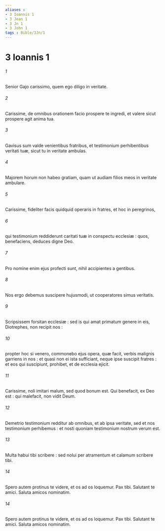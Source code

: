 ```yaml
---
aliases : 
- 3 Ioannis 1
- 3 Jean 1
- 3 Jn 1
- 3 John 1
tags : Bible/3Jn/1
---
```


# 3 Ioannis 1

###### 1
Senior Gajo carissimo, quem ego diligo in veritate.
###### 2
Carissime, de omnibus orationem facio prospere te ingredi, et valere sicut prospere agit anima tua.
###### 3
Gavisus sum valde venientibus fratribus, et testimonium perhibentibus veritati tuæ, sicut tu in veritate ambulas.
###### 4
Majorem horum non habeo gratiam, quam ut audiam filios meos in veritate ambulare.
###### 5
Carissime, fideliter facis quidquid operaris in fratres, et hoc in peregrinos,
###### 6
qui testimonium reddiderunt caritati tuæ in conspectu ecclesiæ : quos, benefaciens, deduces digne Deo.
###### 7
Pro nomine enim ejus profecti sunt, nihil accipientes a gentibus.
###### 8
Nos ergo debemus suscipere hujusmodi, ut cooperatores simus veritatis.
###### 9
Scripsissem forsitan ecclesiæ : sed is qui amat primatum genere in eis, Diotrephes, non recipit nos :
###### 10
propter hoc si venero, commonebo ejus opera, quæ facit, verbis malignis garriens in nos : et quasi non ei ista sufficiant, neque ipse suscipit fratres : et eos qui suscipiunt, prohibet, et de ecclesia ejicit.
###### 11
Carissime, noli imitari malum, sed quod bonum est. Qui benefacit, ex Deo est : qui malefacit, non vidit Deum.
###### 12
Demetrio testimonium redditur ab omnibus, et ab ipsa veritate, sed et nos testimonium perhibemus : et nosti quoniam testimonium nostrum verum est.
###### 13
Multa habui tibi scribere : sed nolui per atramentum et calamum scribere tibi.
###### 14
Spero autem protinus te videre, et os ad os loquemur. Pax tibi. Salutant te amici. Saluta amicos nominatim.
###### 14
Spero autem protinus te videre, et os ad os loquemur. Pax tibi. Salutant te amici. Saluta amicos nominatim.
